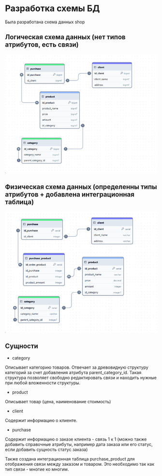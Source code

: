 # Разработка схемы БД

Была разработана схема данных shop

## Логическая схема данных (нет типов атрибутов, есть связи)
![img.png](logic.png)

## Физическая схема данных (определенны типы атрибутов + добавлена интеграционная таблица)
![img.png](Physic.png)

## Сущности
- category

Описывает категорию товаров. Отвечает за древовидную структуру категорий
за счет добавления атрибута parent_category_id. Такая структура позволяет свободно редактировать связи
и находить нужные при любой вложенности структуры.

- product

Описывает товар (цена, наименование стоимость)

- client

Содержит информацию о клиенте.

- purchase

Содержит информацию о заказе клиента - связь 1 к 1 (можно также добавить справочные атрибуты,
например дата заказа или его статус, если добавить сущность статус заказа)

Также создана интеграционная таблица purchase_product для отображения связи между заказом и товаром.
Это необходимо так как тип связи - многие ко многим.
